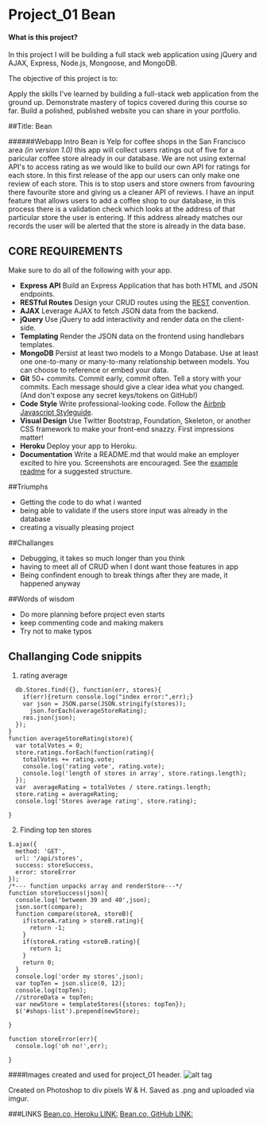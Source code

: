 # Project_01 Bean
#### What is this project?
In this project I will be building a full stack web application using jQuery and AJAX, Express, Node.js, Mongoose, and MongoDB.

The objective of this project is to:

Apply the skills I've learned by building a full-stack web application from the ground up.
Demonstrate mastery of topics covered during this course so far.
Build a polished, published website you can share in your portfolio.

##Title: Bean

######Webapp Intro
Bean is Yelp for coffee shops in the San Francisco area *(in version 1.0)* this app will collect users ratings out of five for a
paricular coffee store already in our database. We are not using external API's to access rating as we would like to build our own
API for ratings for each store. In this first release of the app our users can only make one review of each store. This is to stop users and store owners from favouring there favourite store and giving us a cleaner API of reviews.
I have an input feature that allows users to add a coffee shop to our database, in this process there is a validation check which looks
at the address of that particular store the user is entering. If this address already matches our records the user will be alerted that the store is already in the data base.

## CORE REQUIREMENTS
Make sure to do all of the following with your app.

* **Express API** Build an Express Application that has both HTML and JSON endpoints.
* **RESTful Routes** Design your CRUD routes using the [REST](http://restfulrouting.com/mappings/resources) convention.
* **AJAX** Leverage AJAX to fetch JSON data from the backend.
* **jQuery** Use jQuery to add interactivity and render data on the client-side.  
* **Templating** Render the JSON data on the frontend using handlebars templates.  
* **MongoDB** Persist at least two models to a Mongo Database. Use at least one one-to-many or many-to-many relationship between models. You can choose to reference or embed your data.  
* **Git** 50+ commits. Commit early, commit often. Tell a story with your commits. Each message should give a clear idea what you changed. (And don't expose any secret keys/tokens on GitHub!)
* **Code Style** Write professional-looking code. Follow the [Airbnb Javascript Styleguide](https://github.com/airbnb/javascript/tree/master/es5).
* **Visual Design** Use Twitter Bootstrap, Foundation, Skeleton, or another CSS framework to make your front-end snazzy. First impressions matter!
* **Heroku** Deploy your app to Heroku.
* **Documentation** Write a README.md that would make an employer excited to hire you. Screenshots are encouraged. See the [example readme](./example-readme.md) for a suggested structure.

##Triumphs
* Getting the code to do what i wanted
* being able to validate if the users store input was already in the database
* creating a visually pleasing project

##Challanges
* Debugging, it takes so much longer than you think
* having to meet all of CRUD when I dont want those features in app
* Being confindent enough to break things after they are made, it happened anyway

##Words of wisdom
* Do more planning before project even starts
* keep commenting code and making makers
* Try not to make typos

## Challanging Code snippits
1. rating average
```
  db.Stores.find({}, function(err, stores){
    if(err){return console.log("index error:",err);}
    var json = JSON.parse(JSON.stringify(stores));
      json.forEach(averageStoreRating);
    res.json(json);
  });
}
function averageStoreRating(store){
  var totalVotes = 0;
  store.ratings.forEach(function(rating){
    totalVotes += rating.vote;
    console.log('rating vote', rating.vote);
    console.log('length of stores in array', store.ratings.length);
  });
  var  averageRating = totalVotes / store.ratings.length;
  store.rating = averageRating;
  console.log('Stores average rating', store.rating);

}
```
2. Finding top ten stores
```
$.ajax({
  method: 'GET',
  url: '/api/stores',
  success: storeSuccess,
  error: storeError
});
/*--- function unpacks array and renderStore---*/
function storeSuccess(json){
  console.log('between 39 and 40',json);
  json.sort(compare);
  function compare(storeA, storeB){
    if(storeA.rating > storeB.rating){
      return -1;
    }
    if(storeA.rating <storeB.rating){
      return 1;
    }
    return 0;
  }
  console.log('order my stores',json);
  var topTen = json.slice(0, 12);
  console.log(topTen);
  //stroreData = topTen;
  var newStore = templateStores({stores: topTen});
  $('#shops-list').prepend(newStore);

}

function storeError(err){
  console.log('oh no!',err);

}
```

####Images created and used for project_01 header.
![alt tag](http://i.imgur.com/vep8sGk.jpg)

Created on Photoshop to div pixels W & H. Saved as .png and uploaded via imgur.


###LINKS
[Bean.co, Heroku LINK:](https://bean-co.herokuapp.com/)
[Bean.co, GitHub LINK:](https://github.com/adamrobertreid/project_01)
